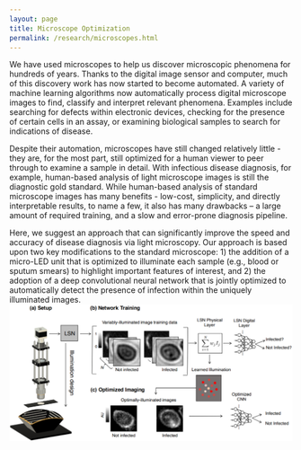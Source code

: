 ```yaml
---
layout: page
title: Microscope Optimization
permalink: /research/microscopes.html
---
```

We have used microscopes to help us discover microscopic phenomena for hundreds of years. Thanks to the digital image sensor and computer, much of this discovery work has now started to become automated. A variety of machine learning algorithms now automatically process digital microscope images to find, classify and interpret relevant phenomena. Examples include searching for defects within electronic devices, checking for the presence of certain cells in an assay, or examining biological samples to search for indications of disease.

Despite their automation, microscopes have still changed relatively little - they are, for the most part, still optimized for a human viewer to peer through to examine a sample in detail. With infectious disease diagnosis, for example, human-based analysis of light microscope images is still the diagnostic gold standard. While human-based analysis of standard microscope images has many benefits - low-cost, simplicity, and directly interpretable results, to name a few, it also has many drawbacks – a large amount of required training, and a slow and error-prone diagnosis pipeline.

Here, we suggest an approach that can significantly improve the speed and accuracy of disease diagnosis via light microscopy. Our approach is based upon two key modifications to the standard microscope: 1) the addition of a micro-LED unit that is optimized to illuminate each sample (e.g., blood or sputum smears) to highlight important features of interest, and 2) the adoption of a deep convolutional neural network that is jointly optimized to automatically detect the presence of infection within the uniquely illuminated images.
![microscope optimization](/assets/images/microscope.png)
